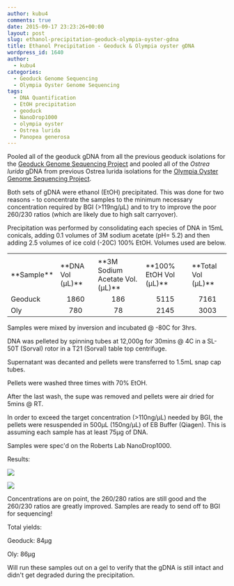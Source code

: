 ```yaml
---
author: kubu4
comments: true
date: 2015-09-17 23:23:26+00:00
layout: post
slug: ethanol-precipitation-geoduck-olympia-oyster-gdna
title: Ethanol Precipitation - Geoduck & Olympia oyster gDNA
wordpress_id: 1640
author:
  - kubu4
categories:
  - Geoduck Genome Sequencing
  - Olympia Oyster Genome Sequencing
tags:
  - DNA Quantification
  - EtOH precipitation
  - geoduck
  - NanoDrop1000
  - olympia oyster
  - Ostrea lurida
  - Panopea generosa
---
```


Pooled all of the geoduck gDNA from all the previous geoduck isolations for the [Geoduck Genome Sequencing Project](category/geoduck-genome-sequencing.html) and pooled all of the _Ostrea lurida_ gDNA from previous Ostrea lurida isolations for the [Olympia Oyster Genome Sequencing Project](category/olympia-oyster-genome-sequencing.html).

Both sets of gDNA were ethanol (EtOH) precipitated. This was done for two reasons - to concentrate the samples to the minimum necessary concentration required by BGI (>119ng/μL) and to try to improve the poor 260/230 ratios (which are likely due to high salt carryover).

Precipitation was performed by consolidating each species of DNA in 15mL conicals, adding 0.1 volumes of 3M sodium acetate (pH= 5.2) and then adding 2.5 volumes of ice cold (-20C) 100% EtOH. Volumes used are below.

<table >
<tbody >
<tr >

<td >
</td>

<td >
</td>

<td >
</td>

<td >
</td>

<td >
</td>
</tr>
<tr >

<td >**Sample**
</td>

<td >**DNA Vol (μL)**
</td>

<td >**3M Sodium Acetate Vol. (μL)**
</td>

<td >**100% EtOH Vol (μL)**
</td>

<td >**Total Vol (μL)**
</td>
</tr>
<tr >

<td >Geoduck
</td>

<td style="text-align: center;" >1860
</td>

<td style="text-align: center;" >186
</td>

<td style="text-align: center;" >5115
</td>

<td style="text-align: center;" >7161
</td>
</tr>
<tr >

<td >Oly
</td>

<td style="text-align: center;" >780
</td>

<td style="text-align: center;" >78
</td>

<td style="text-align: center;" >2145
</td>

<td style="text-align: center;" >3003
</td>
</tr>
</tbody>
</table>

Samples were mixed by inversion and incubated @ -80C for 3hrs.

DNA was pelleted by spinning tubes at 12,000g for 30mins @ 4C in a SL-50T (Sorval) rotor in a T21 (Sorval) table top centrifuge.

Supernatant was decanted and pellets were transferred to 1.5mL snap cap tubes.

Pellets were washed three times with 70% EtOH.

After the last wash, the supe was removed and pellets were air dried for 5mins @ RT.

In order to exceed the target concentration (>110ng/μL) needed by BGI, the pellets were resuspended in 500μL (150ng/μL) of EB Buffer (Qiagen). This is assuming each sample has at least 75μg of DNA.

Samples were spec'd on the Roberts Lab NanoDrop1000.



Results:

[![](https://eagle.fish.washington.edu/Arabidopsis/20150917_gDNA_geoduck_oly_ODs.JPG)](http://eagle.fish.washington.edu/Arabidopsis/20150917_gDNA_geoduck_oly_ODs.JPG)

[![](https://eagle.fish.washington.edu/Arabidopsis/20150917_gDNA_geoduck_oly_plots.JPG)](http://eagle.fish.washington.edu/Arabidopsis/20150917_gDNA_geoduck_oly_plots.JPG)



Concentrations are on point, the 260/280 ratios are still good and the 260/230 ratios are greatly improved. Samples are ready to send off to BGI for sequencing!

Total yields:

Geoduck: 84μg

Oly: 86μg

Will run these samples out on a gel to verify that the gDNA is still intact and didn't get degraded during the precipitation.
